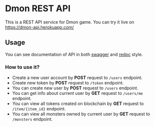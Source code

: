<h1> Dmon REST API </h1>

<p> This is a REST API service for Dmon game. You can try it live on <a href="https://dmon-api.herokuapp.com/">https://dmon-api.herokuapp.com/</a></p>


<h2> Usage </h2>

<p>You can see documentation of API in both <a href="https://dmon-api.herokuapp.com/docs">swagger</a> and <a href="https://dmon-api.herokuapp.com/redoc">redoc</a> style.</p>

<h3> How to use it? </h3>


<ul>
    <li>Create a new user account by <strong>POST</strong> request to <code>/users</code> endpoint.</li>
    <li>Create new token by <strong>POST</strong> request to <code>/token</code> endpoint.</li>
    <li>You can create new user by <strong>POST</strong> request to <code>/users</code> endpoint.</li>
    <li>You can get info about current user by <strong>GET</strong> request to <code>/users/me</code> endpoint.</li>
    <li>You can view all tokens created on blockchain by <strong>GET</strong> request to <code>/item/{item_id}</code> endpoint.</li>
    <li>You can view all monsters owned by current user by <strong>GET</strong> request to <code>/monsters</code> endpoint.</li>
</ul>

